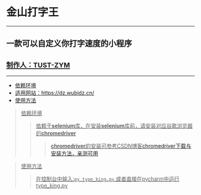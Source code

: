 # 金山打字王
***
## 一款可以自定义你打字速度的小程序
## <u><font size = 4>制作人：TUST-ZYM</font>
***
* 依赖环境 
* 适用网站：https://dz.wubidz.cn/
* 使用方法
> 依赖环境
>> 依赖于**selenium**库，在安装**selenium**库前，请安装对应谷歌浏览器的**chromedriver**
>>>**chromedriver**的安装可参考CSDN博客[chromedriver下载与安装方法，亲测可用](https://blog.csdn.net/zhoukeguai/article/details/113247342)

> 使用方法
>> 在控制台中输入:```py type_king.py``` 或者直接在pycharm中运行type_king.py
